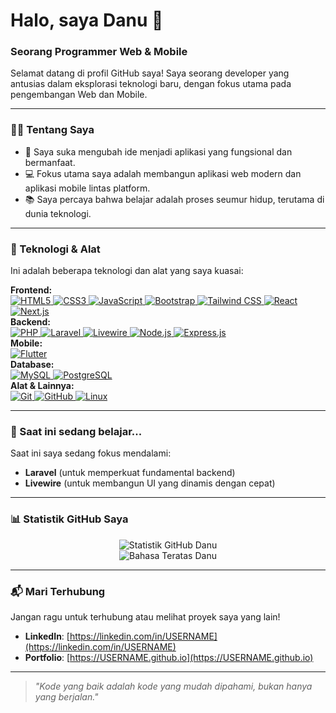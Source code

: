 # Halo, saya Danu 👋

### Seorang Programmer Web & Mobile

Selamat datang di profil GitHub saya! Saya seorang developer yang antusias dalam eksplorasi teknologi baru, dengan fokus utama pada pengembangan Web dan Mobile.

---

### 👨‍💻 Tentang Saya

* 🚀 Saya suka mengubah ide menjadi aplikasi yang fungsional dan bermanfaat.
* 💻 Fokus utama saya adalah membangun aplikasi web modern dan aplikasi mobile lintas platform.
* 📚 Saya percaya bahwa belajar adalah proses seumur hidup, terutama di dunia teknologi.

---

### 🔧 Teknologi & Alat

Ini adalah beberapa teknologi dan alat yang saya kuasai:

<p align="left">
    <strong>Frontend:</strong><br/>
    <a href="https://developer.mozilla.org/en-US/docs/Web/HTML" target="_blank"> <img src="https://img.shields.io/badge/HTML5-E34F26?style=for-the-badge&logo=html5&logoColor=white" alt="HTML5"/> </a>
    <a href="https://developer.mozilla.org/en-US/docs/Web/CSS" target="_blank"> <img src="https://img.shields.io/badge/CSS3-1572B6?style=for-the-badge&logo=css3&logoColor=white" alt="CSS3"/> </a>
    <a href="https://developer.mozilla.org/en-US/docs/Web/JavaScript" target="_blank"> <img src="https://img.shields.io/badge/JavaScript-F7DF1E?style=for-the-badge&logo=javascript&logoColor=black" alt="JavaScript"/> </a>
    <a href="https://getbootstrap.com/" target="_blank"> <img src="https://img.shields.io/badge/Bootstrap-7952B3?style=for-the-badge&logo=bootstrap&logoColor=white" alt="Bootstrap"/> </a>
    <a href="https://tailwindcss.com/" target="_blank"> <img src="https://img.shields.io/badge/Tailwind_CSS-06B6D4?style=for-the-badge&logo=tailwindcss&logoColor=white" alt="Tailwind CSS"/> </a>
    <a href="https://reactjs.org/" target="_blank"> <img src="https://img.shields.io/badge/React-20232A?style=for-the-badge&logo=react&logoColor=61DAFB" alt="React"/> </a>
    <a href="https://nextjs.org/" target="_blank"> <img src="https://img.shields.io/badge/Next.js-000000?style=for-the-badge&logo=next.js&logoColor=white" alt="Next.js"/> </a>
    <br/>
    <strong>Backend:</strong><br/>
    <a href="https://www.php.net/" target="_blank"> <img src="https://img.shields.io/badge/PHP-777BB4?style=for-the-badge&logo=php&logoColor=white" alt="PHP"/> </a>
    <a href="https://laravel.com/" target="_blank"> <img src="https://img.shields.io/badge/Laravel-FF2D20?style=for-the-badge&logo=laravel&logoColor=white" alt="Laravel"/> </a>
    <a href="https://laravel-livewire.com/" target="_blank"> <img src="https://img.shields.io/badge/Livewire-4E56A6?style=for-the-badge&logo=livewire&logoColor=white" alt="Livewire"/> </a>
    <a href="https://nodejs.org/en/" target="_blank"> <img src="https://img.shields.io/badge/Node.js-339933?style=for-the-badge&logo=node.js&logoColor=white" alt="Node.js"/> </a>
    <a href="https://expressjs.com/" target="_blank"> <img src="https://img.shields.io/badge/Express.js-000000?style=for-the-badge&logo=express&logoColor=white" alt="Express.js"/> </a>
    <br/>
    <strong>Mobile:</strong><br/>
    <a href="https://flutter.dev/" target="_blank"> <img src="https://img.shields.io/badge/Flutter-02569B?style=for-the-badge&logo=flutter&logoColor=white" alt="Flutter"/> </a>
    <br/>
    <strong>Database:</strong><br/>
    <a href="https://www.mysql.com/" target="_blank"> <img src="https://img.shields.io/badge/MySQL-4479A1?style=for-the-badge&logo=mysql&logoColor=white" alt="MySQL"/> </a>
    <a href="https://www.postgresql.org/" target="_blank"> <img src="https://img.shields.io/badge/PostgreSQL-4169E1?style=for-the-badge&logo=postgresql&logoColor=white" alt="PostgreSQL"/> </a>
    <br/>
    <strong>Alat & Lainnya:</strong><br/>
    <a href="https://git-scm.com/" target="_blank"> <img src="https://img.shields.io/badge/GIT-F05032?style=for-the-badge&logo=git&logoColor=white" alt="Git"/> </a>
    <a href="https://github.com/" target="_blank"> <img src="https://img.shields.io/badge/GitHub-181717?style=for-the-badge&logo=github&logoColor=white" alt="GitHub"/> </a>
    <a href="https://www.linux.org/" target="_blank"> <img src="https://img.shields.io/badge/Linux-FCC624?style=for-the-badge&logo=linux&logoColor=black" alt="Linux"/> </a>
</p>

---

### 🌱 Saat ini sedang belajar...

Saat ini saya sedang fokus mendalami:
* **Laravel** (untuk memperkuat fundamental backend)
* **Livewire** (untuk membangun UI yang dinamis dengan cepat)

---

### 📊 Statistik GitHub Saya

<p align="center">
  <img src="https://github-readme-stats.vercel.app/api?username=DanzSukaRgb&show_icons=true&theme=radical" alt="Statistik GitHub Danu" />
  <br/>
  <img src="https://github-readme-stats.vercel.app/api/top-langs/?username=DanzSukaRgb&layout=compact&theme=radical" alt="Bahasa Teratas Danu" />
</p>

---

### 📬 Mari Terhubung

Jangan ragu untuk terhubung atau melihat proyek saya yang lain!

* **LinkedIn**: [https://linkedin.com/in/USERNAME](https://linkedin.com/in/USERNAME)
* **Portfolio**: [https://USERNAME.github.io](https://USERNAME.github.io)

---

> *"Kode yang baik adalah kode yang mudah dipahami, bukan hanya yang berjalan."*
